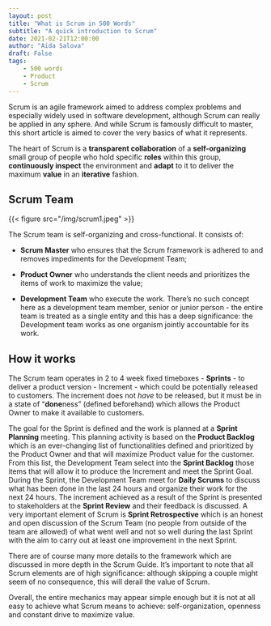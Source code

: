 ```yaml
---
layout: post
title: "What is Scrum in 500 Words"
subtitle: "A quick introduction to Scrum"
date: 2021-02-21T12:00:00
author: "Aida Salova"
draft: False
tags: 
    - 500 words
    - Product
    - Scrum
---
```


Scrum is an agile framework aimed to address complex problems and especially widely used in software development, although Scrum can really be applied in any sphere. And while Scrum is famously difficult to master, this short article is aimed to cover the very basics of what it represents.

The heart of Scrum is a **transparent collaboration** of a **self-organizing** small group of people who hold specific **roles** within this group, **continuously inspect** the environment and **adapt** to it to deliver the maximum **value** in an **iterative** fashion. 

## Scrum Team

{{< figure src="/img/scrum1.jpeg" >}}

The Scrum team is self-organizing and cross-functional. It consists of:

- **Scrum Master** who ensures that the Scrum framework is adhered to and removes impediments for the Development Team;

- **Product Owner** who understands the client needs and prioritizes the items of work to maximize the value;

- **Development Team** who execute the work. There’s no such concept here as a development team member, senior or junior person - the entire team is treated as a single entity and this has a deep significance: the Development team works as one organism jointly accountable for its work. 

## How it works

The Scrum team operates in 2 to 4 week fixed timeboxes - **Sprints** - to deliver a product version - Increment - which could be potentially released to customers. The increment does not *have* to be released, but it must be in a state of “**done**ness” (defined beforehand) which allows the Product Owner to make it available to customers.



The goal for the Sprint is defined and the work is planned at a **Sprint Planning** meeting. This planning activity is based on the **Product Backlog** which is an ever-changing list of functionalities defined and prioritized by the Product Owner and that will maximize Product value for the customer. From this list, the Development Team select into the **Sprint Backlog** those items that will allow it to produce the Increment and meet the Sprint Goal. 
During the Sprint, the Development Team meet for **Daily Scrums** to discuss what has been done in the last 24 hours and organize their work for the next 24 hours. 
The increment achieved as a result of the Sprint is presented to stakeholders at the **Sprint Review** and their feedback is discussed. 
A very important element of Scrum is **Sprint Retrospective** which is an honest and open discussion of the Scrum Team (no people from outside of the team are allowed) of what went well and not so well during the last Sprint with the aim to carry out at least one improvement in the next Sprint.

There are of course many more details to the framework which are discussed in more depth in the Scrum Guide. It’s important to note that all Scrum elements are of high significance: although skipping a couple might seem of no consequence, this will derail the value of Scrum. 

Overall, the entire mechanics may appear simple enough but it is not at all easy to achieve what Scrum means to achieve: self-organization, openness and constant drive to maximize value.  

